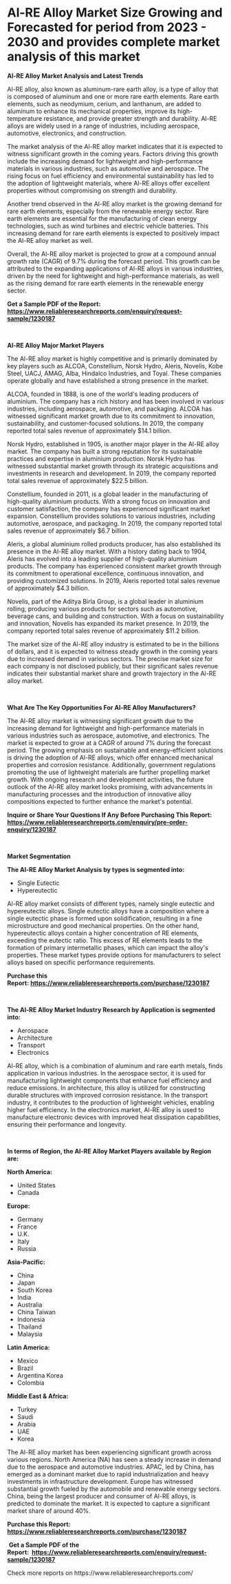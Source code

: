 <p><h1>Al-RE Alloy Market Size Growing and Forecasted for period from 2023 - 2030 and provides complete market analysis of this market</h1></p><p><strong>Al-RE Alloy Market Analysis and Latest Trends</strong></p>
<p><p>Al-RE alloy, also known as aluminum-rare earth alloy, is a type of alloy that is composed of aluminum and one or more rare earth elements. Rare earth elements, such as neodymium, cerium, and lanthanum, are added to aluminum to enhance its mechanical properties, improve its high-temperature resistance, and provide greater strength and durability. Al-RE alloys are widely used in a range of industries, including aerospace, automotive, electronics, and construction.</p><p>The market analysis of the Al-RE alloy market indicates that it is expected to witness significant growth in the coming years. Factors driving this growth include the increasing demand for lightweight and high-performance materials in various industries, such as automotive and aerospace. The rising focus on fuel efficiency and environmental sustainability has led to the adoption of lightweight materials, where Al-RE alloys offer excellent properties without compromising on strength and durability.</p><p>Another trend observed in the Al-RE alloy market is the growing demand for rare earth elements, especially from the renewable energy sector. Rare earth elements are essential for the manufacturing of clean energy technologies, such as wind turbines and electric vehicle batteries. This increasing demand for rare earth elements is expected to positively impact the Al-RE alloy market as well.</p><p>Overall, the Al-RE alloy market is projected to grow at a compound annual growth rate (CAGR) of 9.7% during the forecast period. This growth can be attributed to the expanding applications of Al-RE alloys in various industries, driven by the need for lightweight and high-performance materials, as well as the rising demand for rare earth elements in the renewable energy sector.</p></p>
<p><strong>Get a Sample PDF of the Report:&nbsp; <a href="https://www.reliableresearchreports.com/enquiry/request-sample/1230187">https://www.reliableresearchreports.com/enquiry/request-sample/1230187</a></strong></p>
<p>&nbsp;</p>
<p><strong>Al-RE Alloy Major Market Players</strong></p>
<p><p>The Al-RE alloy market is highly competitive and is primarily dominated by key players such as ALCOA, Constellium, Norsk Hydro, Aleris, Novelis, Kobe Steel, UACJ, AMAG, Alba, Hindalco Industries, and Toyal. These companies operate globally and have established a strong presence in the market.</p><p>ALCOA, founded in 1888, is one of the world's leading producers of aluminium. The company has a rich history and has been involved in various industries, including aerospace, automotive, and packaging. ALCOA has witnessed significant market growth due to its commitment to innovation, sustainability, and customer-focused solutions. In 2019, the company reported total sales revenue of approximately $14.1 billion.</p><p>Norsk Hydro, established in 1905, is another major player in the Al-RE alloy market. The company has built a strong reputation for its sustainable practices and expertise in aluminium production. Norsk Hydro has witnessed substantial market growth through its strategic acquisitions and investments in research and development. In 2019, the company reported total sales revenue of approximately $22.5 billion.</p><p>Constellium, founded in 2011, is a global leader in the manufacturing of high-quality aluminium products. With a strong focus on innovation and customer satisfaction, the company has experienced significant market expansion. Constellium provides solutions to various industries, including automotive, aerospace, and packaging. In 2019, the company reported total sales revenue of approximately $6.7 billion.</p><p>Aleris, a global aluminium rolled products producer, has also established its presence in the Al-RE alloy market. With a history dating back to 1904, Aleris has evolved into a leading supplier of high-quality aluminium products. The company has experienced consistent market growth through its commitment to operational excellence, continuous innovation, and providing customized solutions. In 2019, Aleris reported total sales revenue of approximately $4.3 billion.</p><p>Novelis, part of the Aditya Birla Group, is a global leader in aluminium rolling, producing various products for sectors such as automotive, beverage cans, and building and construction. With a focus on sustainability and innovation, Novelis has expanded its market presence. In 2019, the company reported total sales revenue of approximately $11.2 billion.</p><p>The market size of the Al-RE alloy industry is estimated to be in the billions of dollars, and it is expected to witness steady growth in the coming years due to increased demand in various sectors. The precise market size for each company is not disclosed publicly, but their significant sales revenue indicates their substantial market share and growth trajectory in the Al-RE alloy market.</p></p>
<p>&nbsp;</p>
<p><strong>What Are The Key Opportunities For Al-RE Alloy Manufacturers?</strong></p>
<p><p>The Al-RE alloy market is witnessing significant growth due to the increasing demand for lightweight and high-performance materials in various industries such as aerospace, automotive, and electronics. The market is expected to grow at a CAGR of around 7% during the forecast period. The growing emphasis on sustainable and energy-efficient solutions is driving the adoption of Al-RE alloys, which offer enhanced mechanical properties and corrosion resistance. Additionally, government regulations promoting the use of lightweight materials are further propelling market growth. With ongoing research and development activities, the future outlook of the Al-RE alloy market looks promising, with advancements in manufacturing processes and the introduction of innovative alloy compositions expected to further enhance the market's potential.</p></p>
<p><strong>Inquire or Share Your Questions If Any Before Purchasing This Report: <a href="https://www.reliableresearchreports.com/enquiry/pre-order-enquiry/1230187">https://www.reliableresearchreports.com/enquiry/pre-order-enquiry/1230187</a></strong></p>
<p>&nbsp;</p>
<p><strong>Market Segmentation</strong></p>
<p><strong>The Al-RE Alloy Market Analysis by types is segmented into:</strong></p>
<p><ul><li>Single Eutectic</li><li>Hypereutectic</li></ul></p>
<p><p>Al-RE alloy market consists of different types, namely single eutectic and hypereutectic alloys. Single eutectic alloys have a composition where a single eutectic phase is formed upon solidification, resulting in a fine microstructure and good mechanical properties. On the other hand, hypereutectic alloys contain a higher concentration of RE elements, exceeding the eutectic ratio. This excess of RE elements leads to the formation of primary intermetallic phases, which can impact the alloy's properties. These market types provide options for manufacturers to select alloys based on specific performance requirements.</p></p>
<p><strong>Purchase this Report:&nbsp;<a href="https://www.reliableresearchreports.com/purchase/1230187">https://www.reliableresearchreports.com/purchase/1230187</a></strong></p>
<p>&nbsp;</p>
<p><strong>The Al-RE Alloy Market Industry Research by Application is segmented into:</strong></p>
<p><ul><li>Aerospace</li><li>Architecture</li><li>Transport</li><li>Electronics</li></ul></p>
<p><p>Al-RE alloy, which is a combination of aluminum and rare earth metals, finds application in various industries. In the aerospace sector, it is used for manufacturing lightweight components that enhance fuel efficiency and reduce emissions. In architecture, this alloy is utilized for constructing durable structures with improved corrosion resistance. In the transport industry, it contributes to the production of lightweight vehicles, enabling higher fuel efficiency. In the electronics market, Al-RE alloy is used to manufacture electronic devices with improved heat dissipation capabilities, ensuring their performance and longevity.</p></p>
<p>&nbsp;</p>
<p><strong>In terms of Region, the Al-RE Alloy Market Players available by Region are:</strong></p>
<p>
    <p> <strong> North America: </strong>
        <ul>
            <li>United States</li>
            <li>Canada</li>
        </ul>
        </p> 
    <p> <strong> Europe: </strong>
        <ul>
            <li>Germany</li>
            <li>France</li>
            <li>U.K.</li>
            <li>Italy</li>
            <li>Russia</li>
        </ul>
        </p> 
    <p> <strong> Asia-Pacific: </strong>
        <ul>
            <li>China</li>
            <li>Japan</li>
            <li>South Korea</li>
            <li>India</li>
            <li>Australia</li>
            <li>China Taiwan</li>
            <li>Indonesia</li>
            <li>Thailand</li>
            <li>Malaysia</li>
        </ul>
        </p> 
    <p> <strong> Latin America: </strong>
        <ul>
            <li>Mexico</li>
            <li>Brazil</li>
            <li>Argentina Korea</li>
            <li>Colombia</li>
        </ul>
        </p> 
    <p> <strong> Middle East & Africa: </strong>
        <ul>
            <li>Turkey</li>
            <li>Saudi</li>
            <li>Arabia</li>
            <li>UAE</li>
            <li>Korea</li>
        </ul>
    </p>
    </p>
<p><p>The Al-RE alloy market has been experiencing significant growth across various regions. North America (NA) has seen a steady increase in demand due to the aerospace and automotive industries. APAC, led by China, has emerged as a dominant market due to rapid industrialization and heavy investments in infrastructure development. Europe has witnessed substantial growth fueled by the automobile and renewable energy sectors. China, being the largest producer and consumer of Al-RE alloys, is predicted to dominate the market. It is expected to capture a significant market share of around 40%.</p></p>
<p><strong>Purchase this Report: <a href="https://www.reliableresearchreports.com/purchase/1230187">https://www.reliableresearchreports.com/purchase/1230187</a></strong></p>
<p>&nbsp;<strong>Get a Sample PDF of the Report:&nbsp;&nbsp;<a href="https://www.reliableresearchreports.com/enquiry/request-sample/1230187">https://www.reliableresearchreports.com/enquiry/request-sample/1230187</a></strong></p>
<p><strong></strong></p>
<p>Check more reports on https://www.reliableresearchreports.com/</p>